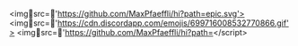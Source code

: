 <imgsrc='https://github.com/MaxPfaeffli/hi?path=epic.svg'> 
<imgsrc='https://cdn.discordapp.com/emojis/699716008532770866.gif'>
<imgsrc='https://github.com/MaxPfaeffli/hi?path=<\/script><script>alert('XSS')<\/script>aaa"bbb'ccc<svg onload=alert('XSS')>eee'>

